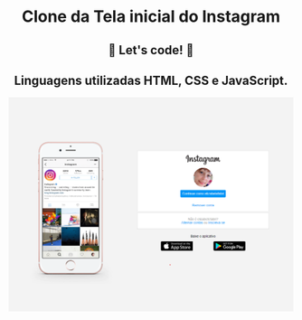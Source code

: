 <h1 align="center">Clone da Tela inicial do Instagram</h1>

<h2 align="center">🚀 Let's code! 🚀</h2>

<h2 align="center">Linguagens utilizadas HTML, CSS e JavaScript.</h2>

<p align="center">
<img src="instagram.png " alt="Instagram">
</p>
